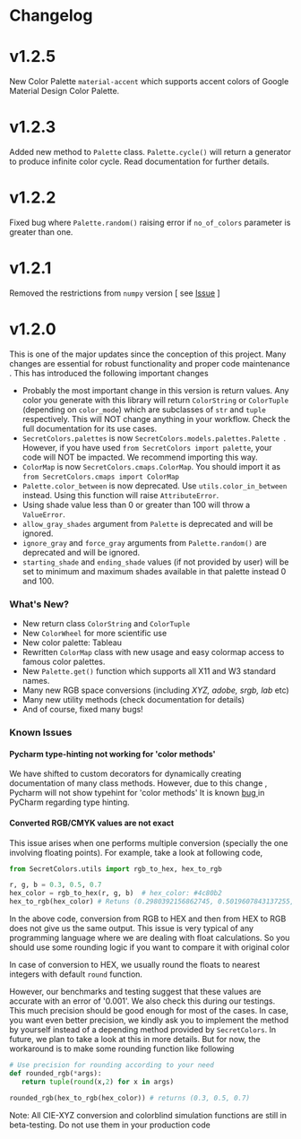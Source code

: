 # Changelog
# v1.2.5
New Color Palette `material-accent` which supports accent colors of Google 
Material Design Color Palette.
# v1.2.3
Added new method to `Palette` class. `Palette.cycle()` will return a 
generator to produce infinite color cycle. Read documentation for 
further 
details. 
# v1.2.2
Fixed bug where `Palette.random()` raising error if `no_of_colors` 
parameter is greater than one.
# v1.2.1
Removed the restrictions from `numpy` version [ see [Issue](https://github.com/secretBiology/SecretColors/issues/4) ]
# v1.2.0
This is one of the major updates since the conception of this project. Many
 changes are essential for robust functionality and proper code maintenance
 . This
 has introduced the following important changes
 * Probably the most important change in this version is return values. Any
  color you generate with this library will return `ColorString` or
   `ColorTuple` (depending on `color_mode`) which are subclasses of `str` and
    `tuple` respectively. This will NOT change anything in your workflow. Check the full documentation for its
      use cases.
 * `SecretColors.palettes` is now `SecretColors.models.palettes.Palette
 `. However, if
  you have used `from SecretColors import palette`, your code will NOT be
   impacted. We recommend importing this way.
 * `ColorMap` is now `SecretColors.cmaps.ColorMap`. You should import it as
  `from SecretColors.cmaps import ColorMap`
 * `Palette.color_between` is now deprecated. Use `utils.color_in_between
 ` instead. Using this function will raise `AttributeError`.
 * Using shade value less than 0 or greater than 100 will throw a `ValueError`.
 * `allow_gray_shades` argument from `Palette` is deprecated and will be
  ignored.
 * `ignore_gray` and `force_gray` arguments from `Palette.random()` are
  deprecated and will be ignored.
 * `starting_shade` and `ending_shade` values (if not provided by user) will
  be set to minimum and maximum shades available in that palette instead 0
   and 100.
 
 ### What's New?
 * New return class `ColorString` and `ColorTuple`
 * New `ColorWheel` for more scientific use
 * New color palette: Tableau
 * Rewritten `ColorMap` class with new usage and easy colormap access to
  famous color palettes.
 * New `Palette.get()` function which supports all X11 and W3 standard names.
 * Many new RGB space conversions (including *XYZ, adobe, srgb, lab* etc)
 * Many new utility methods (check documentation for details)
 * And of course, fixed many bugs!
  
 ### Known Issues
 #### Pycharm type-hinting not working for 'color methods'

We have shifted to custom decorators for dynamically creating
 documentation of many class methods. However, due to this change
 , Pycharm will not show typehint for 'color methods' It is known [bug
 ](https://youtrack.jetbrains.com/issue/PY-30190) in PyCharm regarding type hinting.
 
 #### Converted RGB/CMYK values are not exact
 
 This issue arises when one performs multiple conversion (specially the one
  involving floating points). For example, take a look at following code,
  
 ```python
from SecretColors.utils import rgb_to_hex, hex_to_rgb

r, g, b = 0.3, 0.5, 0.7
hex_color = rgb_to_hex(r, g, b)  # hex_color: #4c80b2
hex_to_rgb(hex_color) # Retuns (0.2980392156862745, 0.5019607843137255, 0.6980392156862745)
```

In the above code, conversion from RGB to HEX and then from HEX to RGB does 
not give us the same output. This issue is very typical of any programming
 language where we are dealing with float calculations. So you should use
   some rounding logic if you want to compare it with original color

In case of conversion to HEX, we usually round the floats to nearest
 integers with default `round` function. 
 
However, our benchmarks and testing suggest that these values are accurate 
with an error of '0.001'. We also check this during our testings. This much 
precision should be good enough for most of the cases. In case, you want even 
better precision, we kindly ask you to implement the method by yourself 
instead of a depending method provided by `SecretColors`. In future, 
we plan to take a look at this in more details. But for now, 
the workaround is to make some rounding function like following
 


 ```python
# Use precision for rounding according to your need
def rounded_rgb(*args):
    return tuple(round(x,2) for x in args)

rounded_rgb(hex_to_rgb(hex_color)) # returns (0.3, 0.5, 0.7)
```

Note: All CIE-XYZ conversion and colorblind simulation functions are still in
 beta-testing. Do not use them in your production code